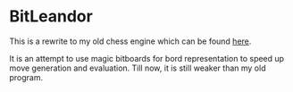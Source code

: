 # BitLeandor

This is a rewrite to my old chess engine which can be found [here](https://www.github.com/FeudMe/ChessEngineVS). 

It is an attempt to use magic bitboards for bord representation to speed up move generation and evaluation.
Till now, it is still weaker than my old program.  
